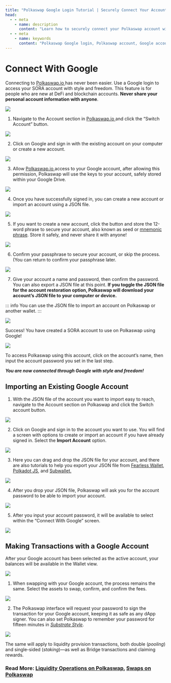 ```yaml
---
title: "Polkaswap Google Login Tutorial | Securely Connect Your Account"
head:
  - - meta
    - name: description
      content: "Learn how to securely connect your Polkaswap account with a Google account in this step-by-step tutorial. Follow our guide to create a new account, import an existing one using a JSON file, and make secure transactions with your Google account. Ensure the safety of your assets on Polkaswap while enjoying style and freedom in your transactions."
  - - meta
    - name: keywords
      content: "Polkaswap Google login, Polkaswap account, Google account, Polkaswap tutorial, connect account, Google login tutorial, SORA account, import account, JSON file, transaction security"
---
```


# Connect With Google

Connecting to [Polkaswap.io ](https://polkaswap.io/#/wallet) has never been easier. Use a Google login to access your SORA account with style and freedom.
This feature is for people who are new at DeFi and blockchain accounts.
**Never share your personal account information with anyone**.

![](.gitbook/assets/google-login-1.png)

1. Navigate to the Account section in [Polkaswap.io ](https://polkaswap.io/#/wallet) and click the “Switch Account” button.

![](.gitbook/assets/google-login-2.png)

2. Click on Google and sign in with the existing account on your computer or create a new account.

![](.gitbook/assets/google-login-3.png)

3. Allow [Polkaswap.io ](http://Polkaswap.io) access to your Google account, after allowing this permission, Polkaswap will use the keys to your account, safely stored within your Google Drive.

![](.gitbook/assets/google-login-4.png)

4. Once you have successfully signed in, you can create a new account or import an account using a JSON file.

![](.gitbook/assets/google-login-5.png)

5. If you want to create a new account, click the button and store the 12-word phrase to secure your account, also known as seed or [mnemonic phrase](create-an-address.md#restoring-account-from-mnemonic-in-different-applications). Store it safely, and never share it with anyone!

![](.gitbook/assets/google-login-6.png)

6. Confirm your passphrase to secure your account, or skip the process. (You can return to confirm your passphrase later.

![](.gitbook/assets/google-login-7.png)

7. Give your account a name and password, then confirm the password. You can also export a JSON file at this point. **If you toggle the JSON file for the account restoration option, Polkaswap will download your account’s JSON file to your computer or device.**

::: info
You can use the JSON file to import an account on Polkaswap or another wallet.
:::

![](.gitbook/assets/google-login-8.png)

Success! You have created a SORA account to use on Polkaswap using Google!

![](.gitbook/assets/google-importing-4.png)

To access Polkaswap using this account, click on the account’s name, then input the account password you set in the last step.

**_You are now connected through Google with style and freedom!_**

## Importing an Existing Google Account

1. With the JSON file of the account you want to import easy to reach, navigate to the Account section on Polkaswap and click the Switch account button.

![](.gitbook/assets/google-importing-1.png)

2. Click on Google and sign in to the account you want to use. You will find a screen with options to create or import an account if you have already signed in. Select the **Import Account** option.

![](.gitbook/assets/google-importing-2.png)

3. Here you can drag and drop the JSON file for your account, and there are also tutorials to help you export your JSON file from [Fearless
   Wallet](https://wiki.fearlesswallet.io/accounts/walkthrough/exporting-and-importing-a-wallet-using-a-json-file), [Polkadot JS](https://support.polkadot.network/support/solutions/articles/65000177677-how-to-export-your-json-backup-file), and [Subwallet.](https://docs.subwallet.app/extension-user-guide/export-and-backup-an-account)

![](.gitbook/assets/google-importing-3.png)

4. After you drop your JSON file, Polkaswap will ask you for the account password to be able to import your account.

![](.gitbook/assets/google-importing-4.png)

5. After you input your account password, it will be available to select within the “Connect With Google” screen.

![](.gitbook/assets/google-importing-5.png)

## Making Transactions with a Google Account

After your Google account has been selected as the active account, your balances will be available in the Wallet view.

![](.gitbook/assets/google-transaction-1.png)

1. When swapping with your Google account, the process remains the same. Select the assets to swap, confirm, and confirm the fees.

![](.gitbook/assets/google-transaction-2.png)

2. The Polkaswap interface will request your password to sign the transaction for your Google account, keeping it as safe as any dApp signer. You can also set Polkaswap to remember your password for fifteen minutes in _[Substrate Style](create-an-address.md#via-polkadot-js-browser-plugin)_.

![](.gitbook/assets/google-transaction-3.png)

The same will apply to liquidity provision transactions, both double (_pooling_) and single-sided (_staking_)—as well as Bridge transactions and claiming rewards.

### Read More: [Liquidity Operations on Polkaswap](/provide-liquidity-to-xyk-pools-polkaswap), [Swaps on Polkaswap](/swap-polkaswap)
